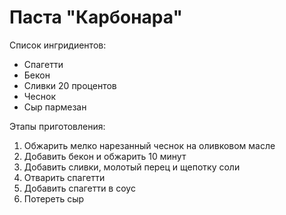 # Паста "Карбонара"

Список ингридиентов:

- Спагетти
- Бекон
- Сливки 20 процентов
- Чеснок
- Сыр пармезан
    
Этапы приготовления:
1. Обжарить мелко нарезанный чеснок на оливковом масле
2. Добавить бекон и обжарить 10 минут
3. Добавить сливки, молотый перец и щепотку соли
4. Отварить спагетти
5. Добавить спагетти в соус
6. Потереть сыр

